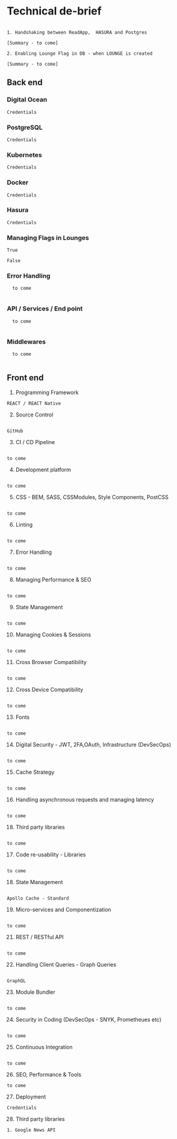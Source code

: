 # Technical de-brief

```

1. Handshaking between ReadApp,  HASURA and Postgres

[Summary - to come]

2. Enabling Lounge Flag in DB - when LOUNGE is created

[Summary - to come]

```

## Back end



### Digital Ocean


```
Credentials

```



### PostgreSQL


```
Credentials

```


### Kubernetes

```
Credentials

```

### Docker


```
Credentials

```

### Hasura


```
Credentials

```
### Managing Flags in Lounges

```
True

False

```

### Error Handling

```
  to come
  
```

### API / Services / End point

```
  to come
  
```

### Middlewares

```
  to come
  
```

## Front end


1.  Programming Framework 

```
REACT / REACT Native

```

2.  Source Control 

```

GitHub

```

3.  CI / CD  Pipeline  

```

to come

```

4.  Development platform

```

to come

```

5.  CSS - BEM, SASS, CSSModules, Style Components, PostCSS

```

to come

```

6.  Linting

```

to come

```

7.  Error Handling  

```

to come

```



8.  Managing Performance & SEO 

```

to come

```

9. State Management


```

to come

```

10. Managing Cookies & Sessions

```

to come

```

11. Cross Browser Compatibility

```

to come

```


12. Cross Device Compatibility

```

to come

```

13. Fonts

```

to come

```

14. Digital Security - JWT, 2FA,OAuth, Infrastructure (DevSecOps)

```

to come

```

15. Cache Strategy

```

to come

```

16. Handling asynchronous requests and managing latency 

```

to come

```

18. Third party libraries

```

to come

```

17. Code re-usability - Libraries

```

to come

```

18. State Management 

```

Apollo Cache - Standard

```


19. Micro-services and Componentization

```

to come

```

21. REST / RESTful API 

```

to come

```

22. Handling Client Queries - Graph Queries

```

GraphQL

```

23. Module Bundler 

```

to come

```

24. Security in Coding (DevSecOps - SNYK, Prometheues etc)
 
```

to come

```


25. Continuous Integration

```

to come

```

26. SEO, Performance & Tools 

```
to come

```

27.  Deployment

```
Credentials

```

28. Third party libraries

```
1. Google News API
```

